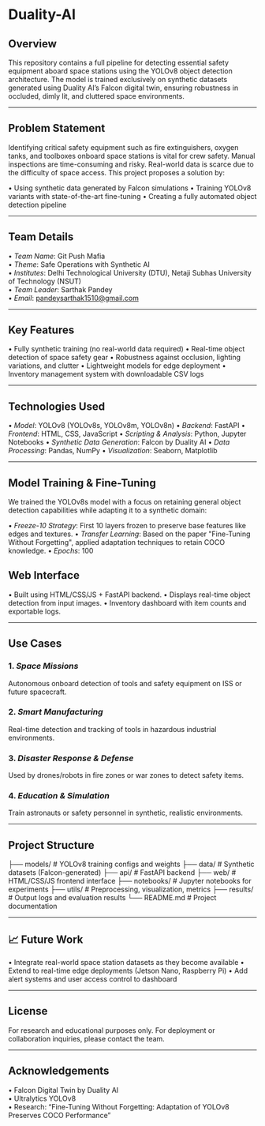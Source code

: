 # Duality-AI
##  Overview

This repository contains a full pipeline for detecting essential safety equipment aboard space stations using the YOLOv8 object detection architecture. The model is trained exclusively on synthetic datasets generated using Duality AI’s Falcon digital twin, ensuring robustness in occluded, dimly lit, and cluttered space environments.

---

##  Problem Statement

Identifying critical safety equipment such as fire extinguishers, oxygen tanks, and toolboxes onboard space stations is vital for crew safety. Manual inspections are time-consuming and risky. Real-world data is scarce due to the difficulty of space access. This project proposes a solution by:

•⁠  ⁠Using synthetic data generated by Falcon simulations
•⁠  ⁠Training YOLOv8 variants with state-of-the-art fine-tuning
•⁠  ⁠Creating a fully automated object detection pipeline

---

##  Team Details

•⁠  ⁠*Team Name*: Git Push Mafia  
•⁠  ⁠*Theme*: Safe Operations with Synthetic AI  
•⁠  ⁠*Institutes*: Delhi Technological University (DTU), Netaji Subhas University of Technology (NSUT)  
•⁠  ⁠*Team Leader*: Sarthak Pandey  
•⁠  ⁠*Email*: pandeysarthak1510@gmail.com

---

##  Key Features

•⁠  ⁠Fully synthetic training (no real-world data required)
•⁠  ⁠Real-time object detection of space safety gear
•⁠  ⁠Robustness against occlusion, lighting variations, and clutter
•⁠  ⁠Lightweight models for edge deployment
•⁠  ⁠Inventory management system with downloadable CSV logs

---

##  Technologies Used

•⁠  ⁠*Model*: YOLOv8 (YOLOv8s, YOLOv8m, YOLOv8n)
•⁠  ⁠*Backend*: FastAPI
•⁠  ⁠*Frontend*: HTML, CSS, JavaScript
•⁠  ⁠*Scripting & Analysis*: Python, Jupyter Notebooks
•⁠  ⁠*Synthetic Data Generation*: Falcon by Duality AI
•⁠  ⁠*Data Processing*: Pandas, NumPy
•⁠  ⁠*Visualization*: Seaborn, Matplotlib

---

##  Model Training & Fine-Tuning

We trained the YOLOv8s model with a focus on retaining general object detection capabilities while adapting it to a synthetic domain:

•⁠  ⁠*Freeze-10 Strategy*: First 10 layers frozen to preserve base features like edges and textures.
•⁠  ⁠*Transfer Learning*: Based on the paper "Fine-Tuning Without Forgetting", applied adaptation techniques to retain COCO knowledge.
•⁠  ⁠*Epochs*: 100


##  Web Interface

•⁠  ⁠Built using HTML/CSS/JS + FastAPI backend.
•⁠  ⁠Displays real-time object detection from input images.
•⁠  ⁠Inventory dashboard with item counts and exportable logs.

---

##  Use Cases

### 1. *Space Missions*
Autonomous onboard detection of tools and safety equipment on ISS or future spacecraft.

### 2. *Smart Manufacturing*
Real-time detection and tracking of tools in hazardous industrial environments.

### 3. *Disaster Response & Defense*
Used by drones/robots in fire zones or war zones to detect safety items.

### 4. *Education & Simulation*
Train astronauts or safety personnel in synthetic, realistic environments.

---

##  Project Structure


├── models/                  # YOLOv8 training configs and weights
├── data/                    # Synthetic datasets (Falcon-generated)
├── api/                     # FastAPI backend
├── web/                     # HTML/CSS/JS frontend interface
├── notebooks/               # Jupyter notebooks for experiments
├── utils/                   # Preprocessing, visualization, metrics
├── results/                 # Output logs and evaluation results
└── README.md                # Project documentation


---

## 📈 Future Work

•⁠  ⁠Integrate real-world space station datasets as they become available
•⁠  ⁠Extend to real-time edge deployments (Jetson Nano, Raspberry Pi)
•⁠  ⁠Add alert systems and user access control to dashboard

---

##  License

For research and educational purposes only. For deployment or collaboration inquiries, please contact the team.

---

##  Acknowledgements

•⁠  ⁠Falcon Digital Twin by Duality AI  
•⁠  ⁠Ultralytics YOLOv8  
•⁠  ⁠Research: “Fine-Tuning Without Forgetting: Adaptation of YOLOv8 Preserves COCO Performance”
